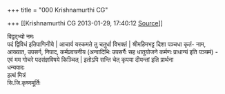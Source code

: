 +++
title = "000 Krishnamurthi CG"

+++
[[Krishnamurthi CG	2013-01-29, 17:40:12 [Source](https://groups.google.com/g/bvparishat/c/woj5T9ug6kU)]]



विद्वद्भ्यो नमः  
पदं द्विविधं इतिपाणिनीये \| आचार्य यस्कमते तु चतुर्धा विभक्तं \| श्रीमहिमभट्ट दिशा पञ्चधा कृतं- नाम, आख्यात, उपसर्ग, निपाद, कर्मप्रवचनीय (अन्वादिभिः उपसर्गैः सह धातुयोजने कर्मणः प्राधान्यं इति पञ्चमं) - एवं मम गोचरे पदसंज्ञविषये किञ्चित् \| इतोऽपि सन्ति चेत् कृपया दीयन्तां इति प्रार्थना  
धन्यवादः  
इत्थं मित्रं  
सि.जि.कृष्णमूर्तिः  

